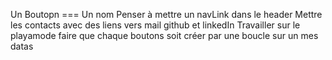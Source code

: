 Un Boutopn  === Un nom
Penser à mettre un navLink dans le header
Mettre les contacts avec des liens vers mail github  et linkedIn
Travailler sur le playamode 
faire que chaque boutons soit créer par une boucle sur un mes datas